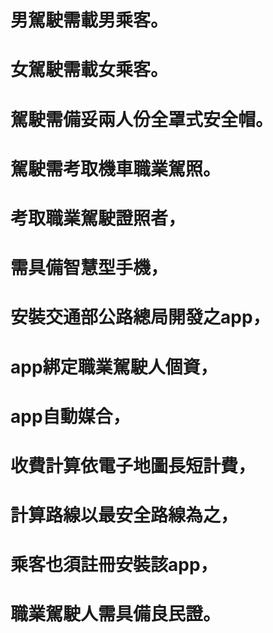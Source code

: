 # 男駕駛需載男乘客。
# 女駕駛需載女乘客。
# 駕駛需備妥兩人份全罩式安全帽。
# 駕駛需考取機車職業駕照。
# 考取職業駕駛證照者，
# 需具備智慧型手機，
# 安裝交通部公路總局開發之app，
# app綁定職業駕駛人個資，
# app自動媒合，
# 收費計算依電子地圖長短計費，
# 計算路線以最安全路線為之，
# 乘客也須註冊安裝該app，
# 職業駕駛人需具備良民證。
